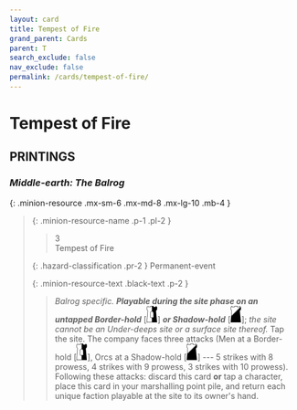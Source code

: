 ```yaml
---
layout: card
title: Tempest of Fire
grand_parent: Cards
parent: T
search_exclude: false
nav_exclude: false
permalink: /cards/tempest-of-fire/
---
```


# Tempest of Fire


## PRINTINGS


### _Middle-earth: The Balrog_

{: .minion-resource .mx-sm-6 .mx-md-8 .mx-lg-10 .mb-4 }
> {: .minion-resource-name .p-1 .pl-2 }
> > <div class="hazard-mp">3</div>
> > <div class="card-name">Tempest of Fire</div>
>
> {: .hazard-classification .pr-2 }
> Permanent-event
>
> {: .minion-resource-text .black-text .p-2 }
> > _Balrog specific._ ***Playable during the site phase on an untapped Border-hold*** <nobr>[<img src="/assets/images/border-hold.svg">]</nobr> ***or Shadow-hold*** <nobr>[<img src="/assets/images/shadow-hold.svg">]</nobr>; _the site cannot be an Under-deeps site or a surface site thereof._ Tap the site. The company faces three attacks (Men at a Border-hold <nobr>[<img src="/assets/images/border-hold.svg">]</nobr>, Orcs at a Shadow-hold <nobr>[<img src="/assets/images/shadow-hold.svg">]</nobr> --- 5 strikes with 8 prowess, 4 strikes with 9 prowess, 3 strikes with 10 prowess). Following these attacks: discard this card **or** tap a character, place this card in your marshalling point pile, and return each unique faction playable at the site to its owner's hand. 
> 

